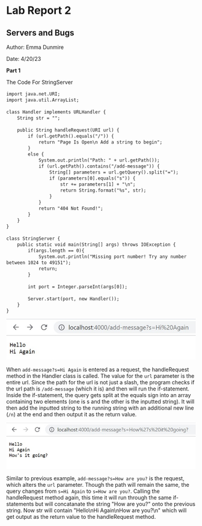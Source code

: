 # Lab Report 2 #

## Servers and Bugs ##

Author: Emma Dunmire

Date: 4/20/23

**Part 1**

The Code For StringServer
```import java.io.IOException;
import java.net.URI;
import java.util.ArrayList;

class Handler implements URLHandler {
    String str = "";

    public String handleRequest(URI url) {
        if (url.getPath().equals("/")) {
            return "Page Is Open\n Add a string to begin";
        }
        else {
            System.out.println("Path: " + url.getPath());
            if (url.getPath().contains("/add-message")) {
                String[] parameters = url.getQuery().split("=");
                if (parameters[0].equals("s")) {
                    str += parameters[1] + "\n";
                    return String.format("%s", str);
                }
            }
            return "404 Not Found!";
        }
    }
}

class StringServer {
    public static void main(String[] args) throws IOException {
        if(args.length == 0){
            System.out.println("Missing port number! Try any number between 1024 to 49151");
            return;
        }

        int port = Integer.parseInt(args[0]);

        Server.start(port, new Handler());
    }
}
```

![Screenshot 1](lab2_p1command1.jpg)

When `add-message?s=Hi Again` is entered as a request, the handleRequest method in the Handler class is called. The value for the `url` parameter is the entire url.
Since the path for the url is not just a slash, the program checks if the url path is `/add-message` (which it is) and then will run the if-statement. Inside the if-statement,
the query gets split at the equals sign into an array containing two elements (one is s and the other is the inputted string). It will then add the inputted string to the
running string with an additional new line (`/n`) at the end and then output it as the return value.

![Screenshot 2](lab2_p1command2.jpg)

Similar to previous example, `add-message?s=How are you?` is the request, which alters the `url` parameter. Though the path will remain the same, the query changes from `s=Hi Again`
to `s=How are you?`. Calling the handleRequest method again, this time it will run through the same if-statements but will concatanate the string "How are you?" onto the previous
string. Now str will contain "Hello\nHi Again\nHow are you?\n" which will get output as the return value to the handleRequest method.
